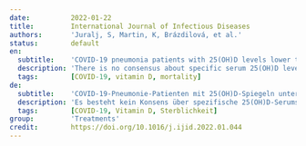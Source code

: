 ```yaml
---
date:          2022-01-22
title:         International Journal of Infectious Diseases
authors:       'Juralj, S, Martin, K, Brázdilová, et al.'
status:        default
en:
  subtitle:    'COVID-19 pneumonia patients with 25(OH)D levels lower than 12 ng/ml are at increased risk of death'
  description: 'There is no consensus about specific serum 25(OH)D levels associated with higher risk of severe outcome in COVID-19 patients. According to the literature patients with serum 25(OH)D levels < 12 ng/ml are clearly deficient at all ages. Our aim was to assess COVID-19 mortality in the settings of severe 25(OH)D deficiency. A cohort study of 357 COVID-19 patients was conducted. Subjects were monitored until discharge or in-hospital death. At admission, severity parameters (CRP, IL-6, Charlson Comorbidity Index etc.) were assessed. These parameters were compared regarding 25(OH)D levels threshold 12 ng/ml, where values below 12 ng/ml were considered absolute vitamin D deficiency. 25(OH)D levels at the time of admission were independently associated with mortality. Non-survivors (N=168) had lower 25(OH)D levels, SO2, higher age, CRP, viral load, and Charlson Comorbidity Index in comparison to survivors. Patients with serum 25(OH)D levels < 12 ng/ml had higher mortality (55% vs. 45 %), viral load (21.5 vs 23.1) and Charlson Comorbidity Index (5.3 vs 4.4) in comparison to those with serum 25(OH)D levels >12 ng/ml. COVID-19 patients with serum 25(OH)D levels < 12 ng/ml have higher mortality. Among other factors, severe vitamin D deficiency likely leads to poor outcome.'
  tags:        [COVID-19, vitamin D, mortality]
de:
  subtitle:    'COVID-19-Pneumonie-Patienten mit 25(OH)D-Spiegeln unter 12 ng/ml haben ein erhöhtes Sterberisiko'
  description: 'Es besteht kein Konsens über spezifische 25(OH)D-Serumspiegel, die mit einem höheren Risiko für einen schweren Verlauf bei COVID-19-Patienten verbunden sind. Aus der Literatur geht hervor, dass Patienten mit einem Serum 25(OH)D-Spiegel < 12 ng/ml in jedem Alter eindeutig unterversorgt sind. Unser Ziel war es, die COVID-19-Mortalität bei schwerem 25(OH)D-Mangel zu untersuchen. Es wurde eine Kohortenstudie mit 357 COVID-19-Patienten durchgeführt. Die Probanden wurden bis zur Entlassung oder zum Tod im Krankenhaus überwacht. Bei der Aufnahme wurden Schweregradparameter (CRP, IL-6, Charlson Comorbidity Index usw.) ermittelt. Diese Parameter wurden im Hinblick auf 25(OH)D-Werte unter 12 ng/ml verglichen, wobei Werte unter 12 ng/ml als absoluter Vitamin-D-Mangel angesehen wurden. Die 25(OH)D-Werte zum Zeitpunkt der Aufnahme waren unabhängig voneinander mit der Sterblichkeit verbunden. Nicht-Überlebende (N=168) hatten im Vergleich zu Überlebenden niedrigere 25(OH)D-Werte, SO2, ein höheres Alter, CRP, eine höhere Viruslast und einen höheren Charlson Comorbidity Index. Patienten mit Serum-25(OH)D-Spiegeln < 12 ng/ml hatten eine höhere Sterblichkeit (55 % vs. 45 %), eine höhere Viruslast (21,5 vs. 23,1) und einen höheren Charlson Comorbidity Index (5,3 vs. 4,4) im Vergleich zu Patienten mit Serum-25(OH)D-Spiegeln > 12 ng/ml. COVID-19-Patienten mit einem Serum 25(OH)D-Spiegel < 12 ng/ml haben eine höhere Sterblichkeit. Neben anderen Faktoren führt ein schwerer Vitamin-D-Mangel wahrscheinlich zu einem schlechten Outcome.' 
  tags:        [COVID-19, Vitamin D, Sterblichkeit]
group:         'Treatments'
credit:        https://doi.org/10.1016/j.ijid.2022.01.044
---
```

